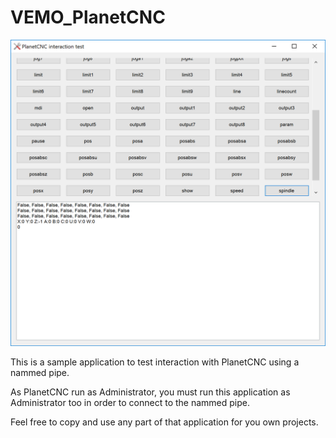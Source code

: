 VEMO_PlanetCNC
==============

![Alt text](/screenshot.png?raw=true "Screenshot")

This is a sample application to test interaction with PlanetCNC using a nammed pipe.

As PlanetCNC run as Administrator, you must run this application as Administrator too in order to connect to the nammed pipe.

Feel free to copy and use any part of that application for you own projects.